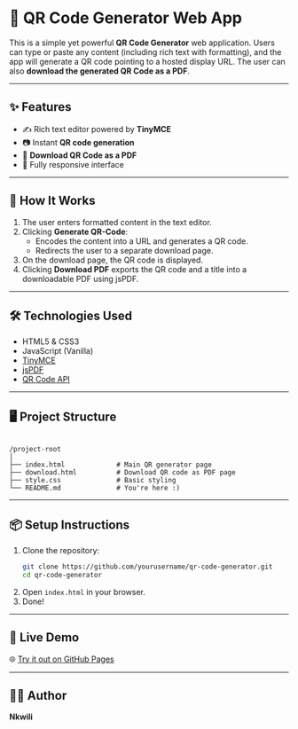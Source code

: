 # 📱 QR Code Generator Web App

This is a simple yet powerful **QR Code Generator** web application. Users can type or paste any content (including rich text with formatting), and the app will generate a QR code pointing to a hosted display URL. The user can also **download the generated QR Code as a PDF**.

---

## ✨ Features

- ✍️ Rich text editor powered by **TinyMCE**
- 📷 Instant **QR code generation**
- 📄 **Download QR Code as a PDF**
- 📱 Fully responsive interface

---

## 🚀 How It Works

1. The user enters formatted content in the text editor.
2. Clicking **Generate QR-Code**:
    - Encodes the content into a URL and generates a QR code.
    - Redirects the user to a separate download page.
3. On the download page, the QR code is displayed.
4. Clicking **Download PDF** exports the QR code and a title into a downloadable PDF using jsPDF.

---

## 🛠️ Technologies Used

- HTML5 & CSS3
- JavaScript (Vanilla)
- [TinyMCE](https://www.tiny.cloud/)
- [jsPDF](https://github.com/parallax/jsPDF)
- [QR Code API](https://goqr.me/api/)

---

## 🖥️ Project Structure

```

/project-root
│
├── index.html             # Main QR generator page
├── download.html          # Download QR code as PDF page
├── style.css              # Basic styling
└── README.md              # You're here :)

````

---

## 📦 Setup Instructions

1. Clone the repository:
   ```bash
   git clone https://github.com/yourusername/qr-code-generator.git
   cd qr-code-generator

2. Open `index.html` in your browser.
3. Done!

---

## 🔗 Live Demo

🌐 [Try it out on GitHub Pages](https://nkwili.github.io/qr-code-generator)

---

## 👨‍💻 Author

**Nkwili** 
